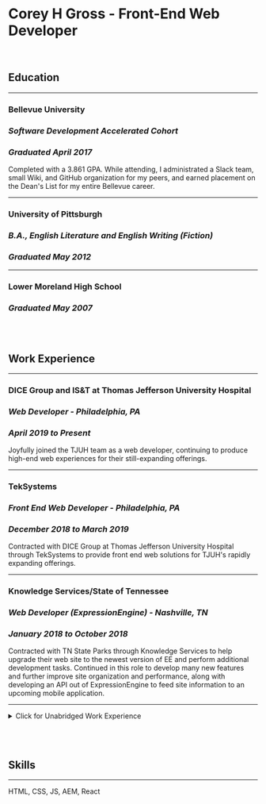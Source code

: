# Corey H Gross - Front-End Web Developer

<br />

## Education

---

### **Bellevue University**

### _Software Development Accelerated Cohort_

### _Graduated April 2017_

Completed with a 3.861 GPA. While attending, I administrated a Slack team, small Wiki, and GitHub organization for my peers, and earned placement on the Dean's List for my entire Bellevue career.

---

### **University of Pittsburgh**

### _B.A., English Literature and English Writing (Fiction)_

### _Graduated May 2012_

---

### Lower Moreland High School

### _Graduated May 2007_

<br /><br />

## Work Experience

---

### DICE Group and IS&T at Thomas Jefferson University Hospital

### _Web Developer - Philadelphia, PA_

### _April 2019 to Present_

Joyfully joined the TJUH team as a web developer, continuing to produce high-end web experiences for their still-expanding offerings.

---

### TekSystems

### _Front End Web Developer - Philadelphia, PA_

### _December 2018 to March 2019_

Contracted with DICE Group at Thomas Jefferson University Hospital through TekSystems to provide front end web solutions for TJUH's rapidly expanding offerings.

---

### Knowledge Services/State of Tennessee

### _Web Developer (ExpressionEngine) - Nashville, TN_

### _January 2018 to October 2018_

Contracted with TN State Parks through Knowledge Services to help upgrade their web site to the newest version of EE and perform additional development tasks. Continued in this role to develop many new features and further improve site organization and performance, along with developing an API out of ExpressionEngine to feed site information to an upcoming mobile application.

---

<details>
  <summary>Click for Unabridged Work Experience</summary>

### Southern Hobby Supply

### _Software Engineer and Developer - Nashville, TN_

### _October 2017 to December 2017_

Modified and deployed a new e-commerce website. Helped establish new task management and support helpdesk workflows.

---

### Omaha Media Group

### _Independent Contractor - Nashville, TN_

### _June 2017 to September 2017_

Nearly identical responsibilities to previous OMG position. New position accounts for working remotely and increased autonomy.

---

### Omaha Media Group

### _Junior Web Application Developer - Omaha, NE_

### _March 2016 to June 2017_

I worked with OMG doing development in ExpressionEngine. We would integrate client sites into EE, code new sites and features, and myriad other development tasks from entering content to performing SEO tuneups.

---

### CSG International

### _EPG Business Support - Omaha, NE_

### _June 2015 to December 2015_

Worked on a company-wide project cleanup effort. Required pulling data from an Oracle database, analyzing projects, and taking action according to specific criteria and interviews with project managers. In addition to project analysis, I also surveyed project managers regarding reporting strategies for a separate ongoing initiative.

---

### Cornerstone Staffing

### _Data Entry Temp - Omaha, NE_

### _September 2013 to May 2015_

Moved data from scanned files into proprietary software used to analyze risk and determine cost for insuring fleets of motor vehicles. Required sata manipulation and typing skills. I developed seeral specialized tools in Microsoft Excel to organize and analyze data more swiftly than manual methods before being accurately entered. Reviewed completed policies for accuracy before issuance.

---

### NCO Group

### _Collector - Horsham, PA_

### _February 2013 to July 2013_

Located and provided consumers with repayment options for overdue financial arrangements. Professional, competitive, production-based environment. Training required in specialized computer systems, collection/privacy law, and call center production. Learned skip tracing and call-center production metrics.

</details>

<br /><br />

## Skills

---

HTML, CSS, JS, AEM, React

<br /><br />

<br /><br />

<br /><br />
